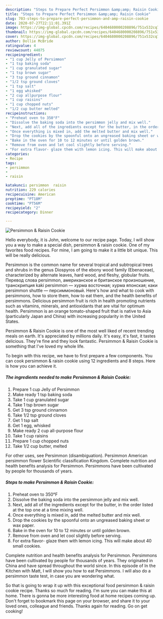 ```yaml
---
description: "Steps to Prepare Perfect Persimmon &amp;amp; Raisin Cookie"
title: "Steps to Prepare Perfect Persimmon &amp;amp; Raisin Cookie"
slug: 703-steps-to-prepare-perfect-persimmon-and-amp-raisin-cookie
date: 2020-07-27T22:11:01.391Z
image: https://img-global.cpcdn.com/recipes/6404680000208896/751x532cq70/persimmon-raisin-cookie-recipe-main-photo.jpg
thumbnail: https://img-global.cpcdn.com/recipes/6404680000208896/751x532cq70/persimmon-raisin-cookie-recipe-main-photo.jpg
cover: https://img-global.cpcdn.com/recipes/6404680000208896/751x532cq70/persimmon-raisin-cookie-recipe-main-photo.jpg
author: Dollie McBride
ratingvalue: 4
reviewcount: 44075
recipeingredient:
- "1 cup Jelly of Persimmon"
- "1 tsp baking soda"
- "1 cup granulated sugar"
- "1 tsp brown sugar"
- "3 tsp ground cinnamon"
- "1/2 tsp ground cloves"
- "1 tsp salt"
- "1 egg whisked"
- "2 cup allpurpose flour"
- "1 cup raisins"
- "1 cup chopped nuts"
- "1/2 cup butter melted"
recipeinstructions:
- "Preheat oven to 350°F"
- "Dissolve the baking soda into the persimmon jelly and mix well."
- "Next, add all of the ingredients except for the butter, in the order listed at the top one at a time mixing well."
- "Once everything is mixed in, add the melted butter and mix well."
- "Drop the cookies by the spoonful onto an ungreased baking sheet or wax paper."
- "Bake in the oven for 10 to 12 minutes or until golden brown."
- "Remove from oven and let cool slightly before serving."
- "For extra flavor- glaze them with lemon icing. This will make about 40 small cookies."
categories:
- Recipe
tags:
- persimmon
- 
- raisin

katakunci: persimmon  raisin 
nutrition: 229 calories
recipecuisine: American
preptime: "PT18M"
cooktime: "PT56M"
recipeyield: "2"
recipecategory: Dinner

---
```



![Persimmon &amp; Raisin Cookie](https://img-global.cpcdn.com/recipes/6404680000208896/751x532cq70/persimmon-raisin-cookie-recipe-main-photo.jpg)

Hello everybody, it is John, welcome to our recipe page. Today, I will show you a way to make a special dish, persimmon &amp; raisin cookie. One of my favorites food recipes. For mine, I am going to make it a little bit unique. This will be really delicious.

Persimmon is the common name for several tropical and subtropical trees and shrubs in the genus Diospyros of the ebony wood family (Ebenaceae), characterized by alternate leaves, hard wood, and fleshy, globular fruits. Перевод слова persimmon, американское и британское произношение, транскрипция kaki persimmon — хурма восточная; хурма японская; каки persimmon shuttle — персиммоновый. Here&#39;s how and what to cook with persimmons, how to store them, how to eat them, and the health benefits of persimmons. Delicious persimmon fruit is rich in health promoting nutrients such as vitamins, minerals, and antioxidants that are vital for optimum health. Persimmon is an orange tomato-shaped fruit that is native to Asia (particularly Japan and China) with increasing popularity in the United States.

Persimmon &amp; Raisin Cookie is one of the most well liked of recent trending meals on earth. It's appreciated by millions daily. It's easy, it's fast, it tastes delicious. They're fine and they look fantastic. Persimmon &amp; Raisin Cookie is something that I've loved my whole life.


To begin with this recipe, we have to first prepare a few components. You can cook persimmon &amp; raisin cookie using 12 ingredients and 8 steps. Here is how you can achieve it.

<!--inarticleads1-->

##### The ingredients needed to make Persimmon &amp; Raisin Cookie:

1. Prepare 1 cup Jelly of Persimmon
1. Make ready 1 tsp baking soda
1. Take 1 cup granulated sugar
1. Take 1 tsp brown sugar
1. Get 3 tsp ground cinnamon
1. Take 1/2 tsp ground cloves
1. Get 1 tsp salt
1. Get 1 egg, whisked
1. Make ready 2 cup all-purpose flour
1. Take 1 cup raisins
1. Prepare 1 cup chopped nuts
1. Take 1/2 cup butter, melted


For other uses, see Persimmon (disambiguation). Persimmon American persimmon flower Scientific classification Kingdom. Complete nutrition and health benefits analysis for Persimmon. Persimmons have been cultivated by people for thousands of years. 

<!--inarticleads2-->

##### Steps to make Persimmon &amp; Raisin Cookie:

1. Preheat oven to 350°F
1. Dissolve the baking soda into the persimmon jelly and mix well.
1. Next, add all of the ingredients except for the butter, in the order listed at the top one at a time mixing well.
1. Once everything is mixed in, add the melted butter and mix well.
1. Drop the cookies by the spoonful onto an ungreased baking sheet or wax paper.
1. Bake in the oven for 10 to 12 minutes or until golden brown.
1. Remove from oven and let cool slightly before serving.
1. For extra flavor- glaze them with lemon icing. This will make about 40 small cookies.


Complete nutrition and health benefits analysis for Persimmon. Persimmons have been cultivated by people for thousands of years. They originated in China and have spread throughout the world since. In this episode of In the Kitchen with Matt, I will show you how to eat Persimmons. I will also do a persimmon taste test, in case you are wondering what. 

So that is going to wrap it up with this exceptional food persimmon &amp; raisin cookie recipe. Thanks so much for reading. I'm sure you can make this at home. There is gonna be more interesting food at home recipes coming up. Don't forget to bookmark this page on your browser, and share it to your loved ones, colleague and friends. Thanks again for reading. Go on get cooking!
